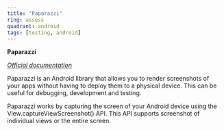 ```yaml
---
title: "Paparazzi"
ring: assess
quadrant: android
tags: [testing, android]
---
```


<p><b>Paparazzi</b></p>
<em><a href="https://cashapp.github.io/paparazzi/">Official documentation</a></em>
<p>Paparazzi is an Android library that allows you to render screenshots of your apps without having to deploy them to a physical device. This can be useful for debugging, development and testing.</p>

<p>Paparazzi works by capturing the screen of your Android device using the View.captureViewScreenshot() API. This API supports screenshot of individual views or the entire screen.</p>
